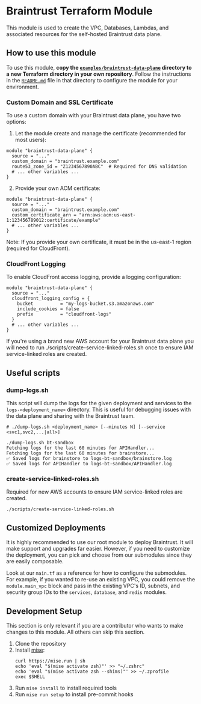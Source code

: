 # Braintrust Terraform Module

This module is used to create the VPC, Databases, Lambdas, and associated resources for the self-hosted Braintrust data plane.

## How to use this module

To use this module, **copy the [`examples/braintrust-data-plane`](examples/braintrust-data-plane) directory to a new Terraform directory in your own repository**. Follow the instructions in the [`README.md`](examples/braintrust-data-plane/README.md) file in that directory to configure the module for your environment.

### Custom Domain and SSL Certificate

To use a custom domain with your Braintrust data plane, you have two options:

1. Let the module create and manage the certificate (recommended for most users):
```hcl
module "braintrust-data-plane" {
  source = "..."
  custom_domain = "braintrust.example.com"
  route53_zone_id = "Z1234567890ABC"  # Required for DNS validation
  # ... other variables ...
}
```

2. Provide your own ACM certificate:
```hcl
module "braintrust-data-plane" {
  source = "..."
  custom_domain = "braintrust.example.com"
  custom_certificate_arn = "arn:aws:acm:us-east-1:123456789012:certificate/example"
  # ... other variables ...
}
```

Note: If you provide your own certificate, it must be in the us-east-1 region (required for CloudFront).

### CloudFront Logging

To enable CloudFront access logging, provide a logging configuration:

```hcl
module "braintrust-data-plane" {
  source = "..."
  cloudfront_logging_config = {
    bucket          = "my-logs-bucket.s3.amazonaws.com"
    include_cookies = false
    prefix          = "cloudfront-logs"
  }
  # ... other variables ...
}
```

If you're using a brand new AWS account for your Braintrust data plane you will need to run ./scripts/create-service-linked-roles.sh once to ensure IAM service-linked roles are created.

## Useful scripts

### dump-logs.sh
This script will dump the logs for the given deployment and services to the `logs-<deployment_name>` directory. This is useful for debugging issues with the data plane and sharing with the Braintrust team.

```
# ./dump-logs.sh <deployment_name> [--minutes N] [--service <svc1,svc2,...|all>]

./dump-logs.sh bt-sandbox
Fetching logs for the last 60 minutes for APIHandler...
Fetching logs for the last 60 minutes for brainstore...
✅ Saved logs for brainstore to logs-bt-sandbox/brainstore.log
✅ Saved logs for APIHandler to logs-bt-sandbox/APIHandler.log
```

### create-service-linked-roles.sh
Required for new AWS accounts to ensure IAM service-linked roles are created.
```
./scripts/create-service-linked-roles.sh
```

## Customized Deployments

It is highly recommended to use our root module to deploy Braintrust. It will make support and upgrades far easier. However, if you need to customize the deployment, you can pick and choose from our submodules since they are easily composable.

Look at our `main.tf` as a reference for how to configure the submodules. For example, if you wanted to re-use an existing VPC, you could remove the `module.main_vpc` block and pass in the existing VPC's ID, subnets, and security group IDs to the `services`, `database`, and `redis` modules.


## Development Setup

This section is only relevant if you are a contributor who wants to make changes to this module. All others can skip this section.

1. Clone the repository
2. Install [mise](https://mise.jdx.dev/about.html):
    ```
    curl https://mise.run | sh
    echo 'eval "$(mise activate zsh)"' >> "~/.zshrc"
    echo 'eval "$(mise activate zsh --shims)"' >> ~/.zprofile
    exec $SHELL
    ```
3. Run `mise install` to install required tools
4. Run `mise run setup` to install pre-commit hooks
